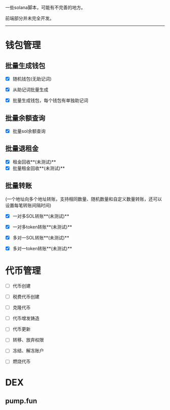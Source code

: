 一些solana脚本，可能有不完善的地方。

前端部分并未完全开发。





---

# 钱包管理

## 批量生成钱包

- [x] 随机钱包(无助记词)

- [x] 从助记词批量生成

- [x] 批量生成钱包，每个钱包有单独助记词

## 批量余额查询

- [x] 批量sol余额查询

## 批量退租金

- [x] 租金回收**(未测试)**
- [x] 批量租金回收**(未测试)**

## 批量转账

(一个地址向多个地址转账，支持相同数量、随机数量和自定义数量转账，还可以设置每笔转账间隔时间)

- [x] 一对多SOL转账**(未测试)**

- [x] 一对多token转账**(未测试)**

- [x] 多对一SOL转账**(未测试)**

- [x] 多对一token转账**(未测试)**

# 代币管理

- [ ] 代币创建

- [ ] 税费代币创建

- [ ] 克隆代币

- [ ] 代币增发铸造

- [ ] 代币更新

- [ ] 转移、放弃权限

- [ ] 冻结、解冻账户

- [ ] 燃烧代币

# DEX

## pump.fun

